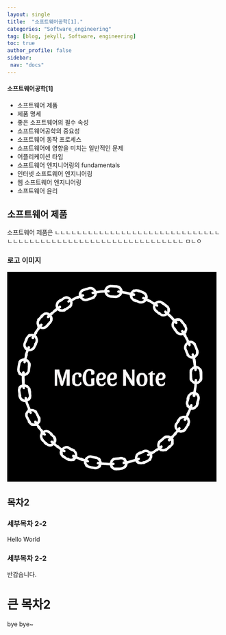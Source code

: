 ```yaml
---
layout: single
title:  "소프트웨어공학[1]."
categories: "Software_engineering"
tag: [blog, jekyll, Software, engineering]
toc: true
author_profile: false
sidebar:
 nav: "docs"
---
```



<div class="notice--info">
<h4>소프트웨어공학[1]</h4>
	<ul>
		<li>소프트웨어 제품</li>
		<li>제품 명세</li>
		<li>좋은 소프트웨어의 필수 속성</li>
		<li>소프트웨어공학의 중요성</li>
		<li>소프트웨어 동작 프로세스</li>
		<li>소프트웨어에 영향을 미치는 일반적인 문제</li>
		<li>어플리케이션 타입</li>
		<li>소프트웨어 엔지니어링의 fundamentals</li>
		<li>인터넷 소프트웨어 엔지니어링</li>
		<li>웹 소프트웨어 엔지니어링</li>
		<li>소프트웨어 윤리</li>
	</ul>
</div>

## 소프트웨어 제품
 소프트웨어 제품은 ㄴㄴㄴㄴㄴㄴㄴㄴㄴㄴㄴㄴㄴㄴㄴㄴㄴㄴㄴㄴㄴㄴㄴㄴㄴㄴㄴㄴㄴㄴㄴㄴㄴㄴㄴㄴㄴㄴㄴㄴㄴㄴㄴㄴㄴㄴㄴㄴㄴㄴㄴㄴㄴㄴㄴㄴㄴㄴㄴㄴㄴㄴ
ㅁㄴㅇ

### 로고 이미지
<img src="/images/2023-03-17-first/Logo.png">

## 목차2
### 세부목차 2-2

Hello World

### 세부목차 2-2

반갑습니다.

# 큰 목차2

bye bye~